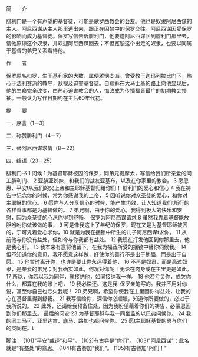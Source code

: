 简　　介

腓利门是一个有声望的基督徒，可能是歌罗西教会的会友。他也是奴隶阿尼西谋的主人。阿尼西谋从主人那里逃出来，跟正在囚禁中的保罗交往。阿尼西谋因受保罗的影响而成为基督徒。保罗写信告诉腓利门，他要送阿尼西谋回到腓利门那里去，请他原谅这个奴隶，并欢迎阿尼西谋回去；不但宽恕这个出走的奴隶，也要以同属于基督的弟兄关系看待他。

作　　者

保罗原名扫罗，生于基利家的大数，属便雅悯支派。曾受教于迦玛列拉比门下，热心于法利赛派的教导，敌视及迫害基督徒。自耶稣在大马士革的路上向他显现后，他的生命完全改变，由热心迫害教会的人，悔改成为传播福音最广的初期教会领袖。一般认为写作日期约在主后60年代初。

提　　要

一．序言（1－3）

二．称赞腓利门（4－7）

三．替阿尼西谋求情（8－22）

四．结语（23－25）

腓利门书 1
问候
1 为基督耶稣被囚的保罗，同弟兄提摩太，写信给我们所亲爱的同工腓利门、 2 亚腓亚姊妹，和我们的战友亚基布，以及在你家里的教会。 3 愿恩惠、平安t从我们的父上帝和主耶稣基督归给你们！
腓利门的爱心和信心
4 我在祷告中记念你的时候，常为你感谢我的上帝， 5 因听说你对众圣徒的爱心，和你对主耶稣的信心。 6 愿你与人分享信心的时候，能产生功效，让人知道我们t所行的各样善事都是为基督做的。 7 弟兄啊，由于你的爱心，我得到极大的快乐和安慰，因为众圣徒的心从你得到舒畅。
保罗为阿尼西谋请求
8 虽然我靠着基督能放胆吩咐你做该做的事， 9 可是像我这上了年纪的保罗，现在又是为基督耶稣被囚的，宁可凭着爱心求你，10 就是为我在捆锁中所生的儿子阿尼西谋t求你。 11 从前他与你没有益处，但如今与你我都有益处。 12 我现在打发他回到你那里去，他是我心肝。 13 我本来有意将他留下，在我为福音所受的捆锁中替你伺候我。 14 但不知道你的意见，我不愿意这样做，好使你的善行不是出于勉强，而是出于自愿。 15 他暂时离开你，也许是要让你永远得着他， 16 不再是奴隶，而是高过奴隶，是亲爱的弟兄；对我确实如此，何况对你呢！无论在肉身或在主里更是如此。
17 所以，你若以我为同伴，就接纳他，如同接纳我一样。 18 他若亏负你，或欠你什么，都算在我的账上吧， 19 我必偿还。这是我-保罗亲笔写的。我并不用对你说，甚至你自己也亏欠我呢！ 20 弟兄啊，希望你使我在主里因你得益处，让我的心在基督里得到舒畅。
21 我写信给你，深信你必顺服，知道你所要做的，必过于我所说的。 22 此外，还请给我预备住处，因为我盼望藉着你们的祷告，必蒙恩回到你们那里去。
最后的问安
23 为基督耶稣与我一同坐监的以巴弗问候你。 24 我的同工马可、亚里达古、底马、路加也都问候你。 25 愿t主耶稣基督的恩与你们的灵同在。t

脚注：
(101)"平安"或译"和平"。
(102)有古卷是"你们"。
(103)"阿尼西谋"：此名就是"有益处"的意思。
(104)有古卷加"我们"。
(105)有古卷加"阿们！"
